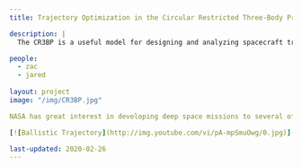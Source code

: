 ```yaml
---
title: Trajectory Optimization in the Circular Restricted Three-Body Problem (CR3BP)

description: |
  The CR3BP is a useful model for designing and analyzing spacecraft trajectories that pass between multiple large bodies. We use optimization techniques to find trajectories that meet mission constraints while being dynamically feasible in the CR3BP.

people:
  - zac
  - jared
  
layout: project
image: "/img/CR3BP.jpg"

NASA has great interest in developing deep space missions to several of the moonsof Jupiter and Saturn.  Jupiter’s moon Europa, where evidence points to the exis-tence of a vast subsurface ocean, is especially intriguing. The Europa Lander studyaims to determine the feasibility of a robotic mission to this ocean world with theexpress goal to search for signs of life.  Such missions to deep space have tightconstraints on mass, and any savings in fuel can be used for scientific instrumenta-tion. Mission designers are focusing on low-thrust trajectories to reach the surfaceof  Europa  in  a  fuel-efficient  manner. The attached video shows on such potential trajectory passing through the L2 gateway into Europa's sphere of influence.

[![Ballistic Trajectory](http://img.youtube.com/vi/pA-mpSmuOwg/0.jpg)](https://youtu.be/pA-mpSmuOwg "Europa Lander")

last-updated: 2020-02-26
---
```

